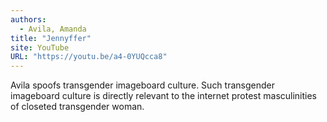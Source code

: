```yaml
---
authors:
  - Avila, Amanda 
title: "Jennyffer"
site: YouTube
URL: "https://youtu.be/a4-0YUQcca8"
---
```


Avila spoofs transgender imageboard culture. Such transgender
imageboard culture is directly relevant to the internet protest
masculinities of closeted transgender woman.
